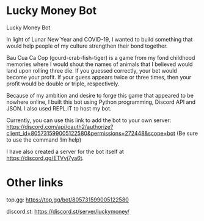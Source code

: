 # Lucky Money Bot
Lucky Money Bot

In light of Lunar New Year and COVID-19, I wanted to build something that would help people of my culture strengthen their bond together.

Bau Cua Ca Cop (gourd-crab-fish-tiger) is a game from my fond childhood memories where I would shout the names of animals that I believed would land upon rolling three die. If you guessed correctly, your bet would become your profit. If your guess appears twice or three times, then your profit would be double or triple, respectively.

Because of my ambition and desire to forge this game that appeared to be nowhere online, I built this bot using Python programming, Discord API and JSON. I also used REPL.IT to host my bot.

Currently, you can use this link to add the bot to your own server: https://discord.com/api/oauth2/authorize?client_id=805731599005122580&permissions=272448&scope=bot (Be sure to use the command !lm help)

I have also created a server for the bot itself at https://discord.gg/ETVvj7ya6t.

# Other links
top.gg: https://top.gg/bot/805731599005122580

discord.st: https://discord.st/server/luckymoney/
